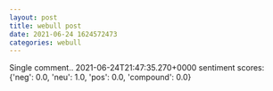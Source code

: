 ```yaml
--- 
layout: post 
title: webull post 
date: 2021-06-24 1624572473 
categories: webull 
--- 
```

Single comment.. 	2021-06-24T21:47:35.270+0000
sentiment scores: {'neg': 0.0, 'neu': 1.0, 'pos': 0.0, 'compound': 0.0}